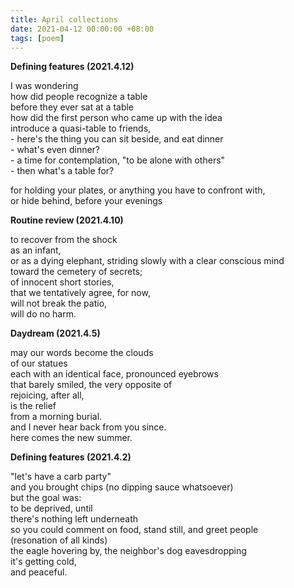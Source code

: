 ```yaml
---
title: April collections
date: 2021-04-12 00:00:00 +08:00
tags: [poem]
---
```



**Defining features (2021.4.12)**

I was wondering  
how did people recognize a table  
before they ever sat at a table  
how did the first person who came up with the idea  
introduce a quasi-table to friends,  
\- here's the thing you can sit beside, and eat dinner  
\- what's even dinner?  
\- a time for contemplation, "to be alone with others"  
\- then what's a table for?  

for holding your plates, or anything you have to confront with,  
or hide behind, before your evenings  


**Routine review (2021.4.10)**

to recover from the shock  
as an infant,   
or as a dying elephant, striding slowly with a clear conscious mind  
toward the cemetery of secrets;   
of innocent short stories,  
that we tentatively agree, for now,  
will not break the patio,  
will do no harm.   


**Daydream (2021.4.5)**

may our words become the clouds  
of our statues  
each with an identical face, pronounced eyebrows   
that barely smiled, the very opposite of  
rejoicing, after all,  
is the relief  
from a morning burial.  
and I never hear back from you since.  
here comes the new summer.  


**Defining features (2021.4.2)**

"let's have a carb party"  
and you brought chips (no dipping sauce whatsoever)   
but the goal was:  
to be deprived, until  
there's nothing left underneath  
so you could comment on food, stand still, and greet people  
(resonation of all kinds)  
the eagle hovering by, the neighbor's dog eavesdropping  
it's getting cold,  
and peaceful.   
